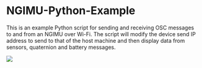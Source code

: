 NGIMU-Python-Example
====================

This is an example Python script for sending and receiving OSC messages to and from an NGIMU over Wi-Fi.  The script will modify the device send IP address to send to that of the host machine and then display data from sensors, quaternion and battery messages.

![](https://github.com/xioTechnologies/NGIMU-Python-Example/blob/master/Screenshot.png)
